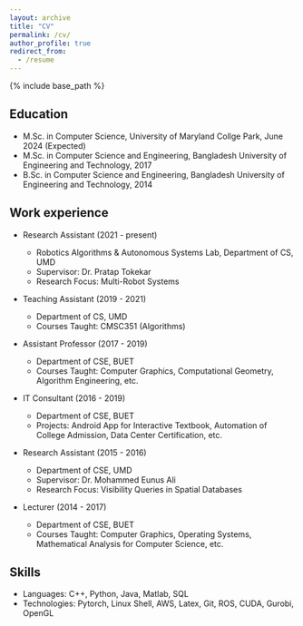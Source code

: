 ```yaml
---
layout: archive
title: "CV"
permalink: /cv/
author_profile: true
redirect_from:
  - /resume
---
```


{% include base_path %}

Education
----
* M.Sc. in Computer Science, University of Maryland Collge Park, June 2024 (Expected)
* M.Sc. in Computer Science and Engineering, Bangladesh University of Engineering and Technology, 2017
* B.Sc. in Computer Science and Engineering, Bangladesh University of Engineering and Technology, 2014

Work experience
----
* Research Assistant (2021 - present)
  * Robotics Algorithms & Autonomous Systems Lab, Department of CS, UMD
  * Supervisor: Dr. Pratap Tokekar
  * Research Focus: Multi-Robot Systems
  
* Teaching Assistant (2019 - 2021)
  * Department of CS, UMD
  * Courses Taught: CMSC351 (Algorithms)
 
* Assistant Professor (2017 - 2019)
  * Department of CSE, BUET
  * Courses Taught: Computer Graphics, Computational Geometry, Algorithm Engineering, etc. 

* IT Consultant (2016 - 2019)
  * Department of CSE, BUET
  * Projects: Android App for Interactive Textbook, Automation of College Admission, Data Center Certification, etc. 

* Research Assistant (2015 - 2016)
  * Department of CSE, UMD
  * Supervisor: Dr. Mohammed Eunus Ali
  * Research Focus: Visibility Queries in Spatial Databases
  
* Lecturer (2014 - 2017)
  * Department of CSE, BUET
  * Courses Taught: Computer Graphics, Operating Systems, Mathematical Analysis for Computer Science, etc.
  
  
  
Skills
----
* Languages: C++, Python, Java, Matlab, SQL
* Technologies: Pytorch, Linux Shell, AWS, Latex, Git, ROS, CUDA, Gurobi, OpenGL


  

